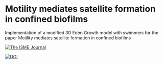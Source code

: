 # Motility mediates satellite formation in confined biofilms
Implementation of a modified 3D Eden Growth model with swimmers for the paper Motility mediates satellite formation in confined biofilms

[![The ISME Journal](https://img.shields.io/badge/ISMEJ-10.1038/s42003--023--05098--1-red?style=flat)](https://doi.org/10.1038/s41396-023-01494-x)

[![DOI](https://zenodo.org/badge/575789391.svg)](https://zenodo.org/badge/latestdoi/575789391)

